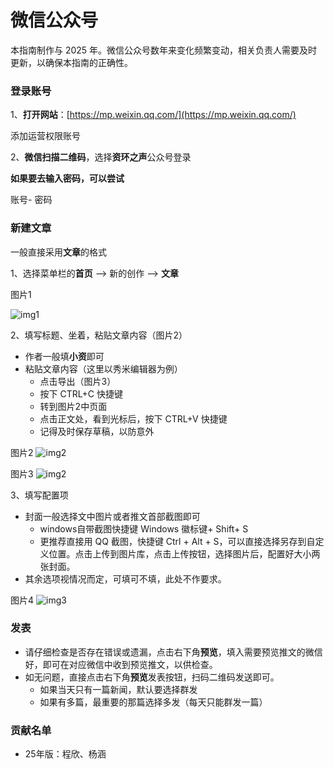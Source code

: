 # 微信公众号

本指南制作与 2025 年。微信公众号数年来变化频繁变动，相关负责人需要及时更新，以确保本指南的正确性。

### 登录账号

1、**打开网站**：[https://mp.weixin.qq.com/](https://mp.weixin.qq.com/)

添加运营权限账号

2、**微信扫描二维码**，选择**资环之声**公众号登录

**如果要去输入密码，可以尝试**

账号-
密码

### 新建文章

一般直接采用**文章**的格式

1、选择菜单栏的**首页** --> 新的创作 --> **文章**

图片1

![img1](https://i.postimg.cc/Mpj03wwk/1.webp)

2、填写标题、坐着，粘贴文章内容（图片2）

- 作者一般填**小资**即可
- 粘贴文章内容（这里以秀米编辑器为例）
  -  点击导出（图片3）
  -  按下 CTRL+C 快捷键
  -  转到图片2中页面
  -  点击正文处，看到光标后，按下 CTRL+V 快捷键
  -  记得及时保存草稿，以防意外

图片2
![img2](https://i.postimg.cc/ZYVLCjHQ/2.webp)

图片3
![img2](https://i.postimg.cc/Dy0PssYw/3.webp)

3、填写配置项

- 封面一般选择文中图片或者推文首部截图即可
  - windows自带截图快捷键 Windows 徽标键‌+ Shift+ S 
  - 更推荐直接用 QQ 截图，快捷键 Ctrl + Alt + S，可以直接选择另存到自定义位置。点击上传到图片库，点击上传按钮，选择图片后，配置好大小两张封面。
- 其余选项视情况而定，可填可不填，此处不作要求。 
  
图片4
![img3](https://i.postimg.cc/c4zMcHVM/4.webp)

### 发表

- 请仔细检查是否存在错误或遗漏，点击右下角**预览**，填入需要预览推文的微信好，即可在对应微信中收到预览推文，以供检查。
- 如无问题，直接点击右下角**预览**发表按钮，扫码二维码发送即可。
  - 如果当天只有一篇新闻，默认要选择群发
  - 如果有多篇，最重要的那篇选择多发（每天只能群发一篇）

### 贡献名单

- 25年版：程欣、杨涵